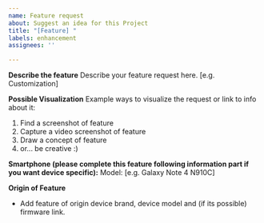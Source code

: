 ```yaml
---
name: Feature request
about: Suggest an idea for this Project
title: "[Feature] "
labels: enhancement
assignees: ''

---
```


**Describe the feature**
Describe your feature request here. [e.g. Customization]

**Possible Visualization**
Example ways to visualize the request or link to info about it:
1. Find a screenshot of feature
2. Capture a video screenshot of feature
3. Draw a concept of feature
4. or... be creative :)

**Smartphone (please complete this feature following information part if you want device specific):**
Model: [e.g. Galaxy Note 4 N910C]

**Origin of Feature**
- Add feature of origin device brand, device model and (if its possible) firmware link.
